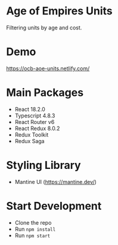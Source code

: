 # Age of Empires Units
Filtering units by age and cost.

# Demo
https://ocb-aoe-units.netlify.com/

# Main Packages 
- React 18.2.0
- Typescript 4.8.3
- React Router v6
- React Redux 8.0.2
- Redux Toolkit
- Redux Saga

# Styling Library
- Mantine UI (https://mantine.dev/)

# Start Development
- Clone the repo
- Run `npm install`
- Run `npm start`
